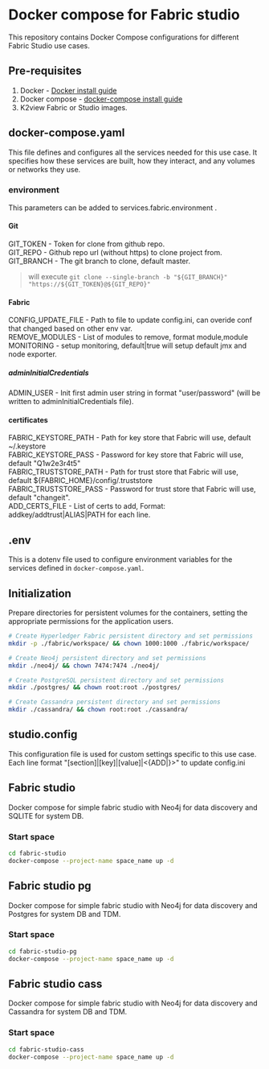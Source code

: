 # Docker compose for Fabric studio
This repository contains Docker Compose configurations for different Fabric Studio use cases.

## Pre-requisites
1. Docker - [Docker install guide](https://docs.docker.com/engine/install/)
2. Docker compose - [docker-compose install guide](https://docs.docker.com/compose/install/)
3. K2view Fabric or Studio images.

## docker-compose.yaml
This file defines and configures all the services needed for this use case. It specifies how these services are built, how they interact, and any volumes or networks they use.

### environment
This parameters can be added to services.fabric.environment .
#### Git
GIT_TOKEN  - Token for clone from github repo. \
GIT_REPO   - Github repo url (without https) to clone project from. \
GIT_BRANCH - The git branch to clone, default master. 

> will execute ```git clone --single-branch -b "${GIT_BRANCH}" "https://${GIT_TOKEN}@${GIT_REPO}" ```

#### Fabric
CONFIG_UPDATE_FILE     - Path to file to update config.ini, can overide conf that changed based on other env var. \
REMOVE_MODULES         - List of modules to remove, format module,module \
MONITORING             - setup monitoring, default|true will setup default jmx and node exporter.

##### adminInitialCredentials
ADMIN_USER             - Init first admin user string in format "user/password" (will be written to adminInitialCredentials file).

#### certificates
FABRIC_KEYSTORE_PATH   - Path for key store that Fabric will use, default ~/.keystore \
FABRIC_KEYSTORE_PASS   - Password for key store that Fabric will use, default "Q1w2e3r4t5" \
FABRIC_TRUSTSTORE_PATH - Path for trust store that Fabric will use, default ${FABRIC_HOME}/config/.truststore \
FABRIC_TRUSTSTORE_PASS - Password for trust store that Fabric will use, default "changeit". \
ADD_CERTS_FILE         - List of certs to add, Format: addkey/addtrust|ALIAS|PATH for each line.


## .env
This is a dotenv file used to configure environment variables for the services defined in `docker-compose.yaml`.

## Initialization
Prepare directories for persistent volumes for the containers, setting the appropriate permissions for the application users.

```bash
# Create Hyperledger Fabric persistent directory and set permissions
mkdir -p ./fabric/workspace/ && chown 1000:1000 ./fabric/workspace/

# Create Neo4j persistent directory and set permissions
mkdir ./neo4j/ && chown 7474:7474 ./neo4j/

# Create PostgreSQL persistent directory and set permissions
mkdir ./postgres/ && chown root:root ./postgres/

# Create Cassandra persistent directory and set permissions
mkdir ./cassandra/ && chown root:root ./cassandra/
```

## studio.config
This configuration file is used for custom settings specific to this use case. \
Each line format "[section]|[key]|[value]|<{ADD|}>" to update config.ini


## Fabric studio
Docker compose for simple fabric studio with Neo4j for data discovery and SQLITE for system DB.

### Start space
```bash
cd fabric-studio
docker-compose --project-name space_name up -d
```

## Fabric studio pg
Docker compose for simple fabric studio with Neo4j for data discovery and Postgres for system DB and TDM.

### Start space
```bash
cd fabric-studio-pg
docker-compose --project-name space_name up -d
```

## Fabric studio cass
Docker compose for simple fabric studio with Neo4j for data discovery and Cassandra for system DB and TDM.

### Start space
```bash
cd fabric-studio-cass
docker-compose --project-name space_name up -d
```
